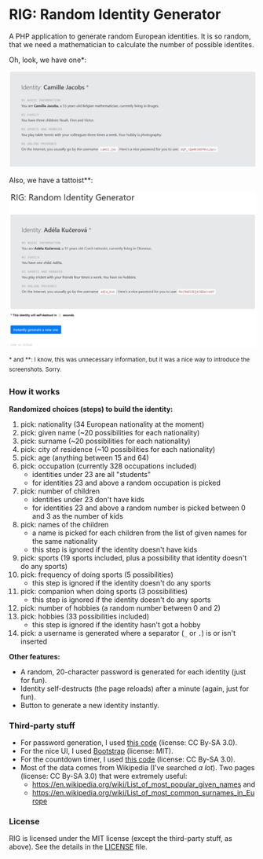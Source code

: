 # RIG: Random Identity Generator

A PHP application to generate random European identities. It is so random, that we need a mathematician to calculate the number of possible identites.

Oh, look, we have one\*:

![Identity](rig_card.jpg)

Also, we have a tattoist\*\*:

![Screenshot](rig_screen.jpg)

<sup>\* and \*\*: I know, this was unnecessary information, but it was a nice way to introduce the screenshots. Sorry.</sup>

### How it works

**Randomized choices (steps) to build the identity:**

1. pick: nationality (34 European nationality at the moment)
2. pick: given name (~20 possibilities for each nationality)
3. pick: surname (~20 possibilities for each nationality)
4. pick: city of residence (~10 possibilities for each nationality)
5. pick: age (anything between 15 and 64)
6. pick: occupation (currently 328 occupations included)
    * identities under 23 are all "students"
    * for identities 23 and above a random occupation is picked
7. pick: number of children
    * identities under 23 don't have kids
    * for identities 23 and above a random number is picked between 0 and 3 as the number of kids
8. pick: names of the children
    * a name is picked for each children from the list of given names for the same nationality
    * this step is ignored if the identity doesn't have kids
9. pick: sports (19 sports included, plus a possibility that identity doesn't do any sports)
10. pick: frequency of doing sports (5 possibilities)
    * this step is ignored if the identity doesn't do any sports
11. pick: companion when doing sports (3 possibilities)
    * this step is ignored if the identity doesn't do any sports
12. pick: number of hobbies (a random number between 0 and 2)
13. pick: hobbies (33 possibilities included)
    * this step is ignored if the identity hasn't got a hobby
14. pick: a username is generated where a separator (`_` or `.`) is or isn't inserted

**Other features:**

* A random, 20-character password is generated for each identity (just for fun).
* Identity self-destructs (the page reloads) after a minute (again, just for fun).
* Button to generate a new identity instantly.

### Third-party stuff

* For password generation, I used [this code](https://stackoverflow.com/a/31107425) (license: CC By-SA 3.0).
* For the nice UI, I used [Bootstrap](http://getbootstrap.com/) (license: MIT).
* For the countdown timer, I used [this code](https://stackoverflow.com/a/1191875) (license: CC By-SA 3.0).
* Most of the data comes from Wikipedia (I've searched *a lot*). Two pages (license: CC By-SA 3.0) that were extremely useful:
    * https://en.wikipedia.org/wiki/List_of_most_popular_given_names and
    * https://en.wikipedia.org/wiki/List_of_most_common_surnames_in_Europe
    
### License

RIG is licensed under the MIT license (except the third-party stuff, as above). See the details in the [LICENSE](LICENSE) file.
